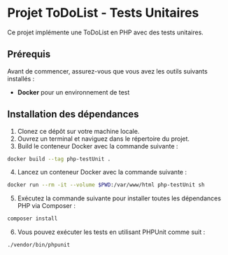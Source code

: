 # Projet ToDoList - Tests Unitaires

Ce projet implémente une ToDoList en PHP avec des tests unitaires.

## Prérequis

Avant de commencer, assurez-vous que vous avez les outils suivants installés :

- **Docker** pour un environnement de test

## Installation des dépendances

1. Clonez ce dépôt sur votre machine locale.
2. Ouvrez un terminal et naviguez dans le répertoire du projet.
3. Build le conteneur Docker avec la commande suivante :

```bash
docker build --tag php-testUnit .
```

4. Lancez un conteneur Docker avec la commande suivante :

```bash
docker run --rm -it --volume $PWD:/var/www/html php-testUnit sh
```

5. Exécutez la commande suivante pour installer toutes les dépendances PHP via Composer :

```bash
composer install
```

6. Vous pouvez exécuter les tests en utilisant PHPUnit comme suit :

```bash
./vendor/bin/phpunit
```
